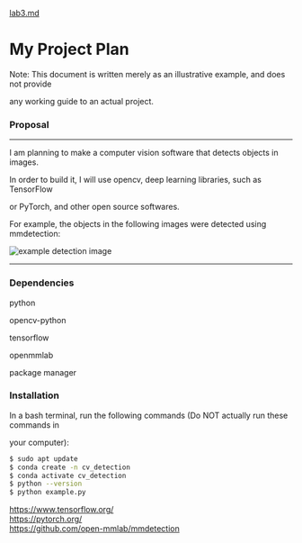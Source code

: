[lab3.md](https://github.com/user-attachments/files/22399378/lab3.md)
# My Project Plan

Note: This document is written merely as an illustrative example, and does not provide

any working guide to an actual project.

### Proposal

---

I am planning to make a computer vision software that detects objects in images.

In order to build it, I will use opencv, deep learning libraries, such as TensorFlow

or PyTorch, and other open source softwares.

For example, the objects in the following images were detected using mmdetection:

![example detection image](https://user-images.githubusercontent.com/12907710/137271636-56ba1cd2-b110-4812-8221-b4c120320aa9.png)

---

### Dependencies

python

opencv-python

tensorflow

openmmlab

package manager

### Installation

In a bash terminal, run the following commands (Do NOT actually run these commands in

your computer):

```bash
$ sudo apt update 
$ conda create -n cv_detection 
$ conda activate cv_detection 
$ python --version 
$ python example.py
```

https://www.tensorflow.org/  
https://pytorch.org/  
https://github.com/open-mmlab/mmdetection
